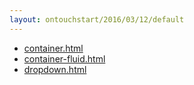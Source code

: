 ```yaml
---
layout: ontouchstart/2016/03/12/default
---
```


- [container.html](container.html)
- [container-fluid.html](container-fluid.html)
- [dropdown.html](dropdown.html)
